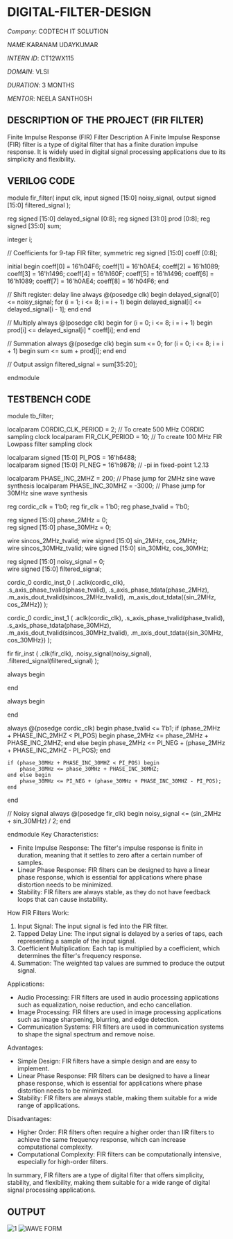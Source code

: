 # DIGITAL-FILTER-DESIGN
*Company*: CODTECH IT SOLUTION

*NAME*:KARANAM UDAYKUMAR

*INTERN ID*: CT12WX115

*DOMAIN*: VLSI

*DURATION*: 3 MONTHS

*MENTOR*: NEELA SANTHOSH


## DESCRIPTION OF THE PROJECT (FIR FILTER)

Finite Impulse Response (FIR) Filter Description
A Finite Impulse Response (FIR) filter is a type of digital filter that has a finite duration impulse response. It is widely used in digital signal processing applications due to its simplicity and flexibility.



## VERILOG CODE 

module fir_filter(
    input clk,
    input signed [15:0] noisy_signal,
    output signed [15:0] filtered_signal
);

reg signed [15:0] delayed_signal [0:8];
reg signed [31:0] prod [0:8];
reg signed [35:0] sum;

integer i;

// Coefficients for 9-tap FIR filter, symmetric
reg signed [15:0] coeff [0:8];

initial begin
    coeff[0] = 16'h04F6;
    coeff[1] = 16'h0AE4;
    coeff[2] = 16'h1089;
    coeff[3] = 16'h1496;
    coeff[4] = 16'h160F;
    coeff[5] = 16'h1496;
    coeff[6] = 16'h1089;
    coeff[7] = 16'h0AE4;
    coeff[8] = 16'h04F6;
end

// Shift register: delay line
always @(posedge clk) begin
    delayed_signal[0] <= noisy_signal;
         for (i = 1; i <= 8; i = i + 1) begin
            delayed_signal[i] <= delayed_signal[i - 1];
        end
end

// Multiply
always @(posedge clk) begin
    for (i = 0; i <= 8; i = i + 1) begin
        prod[i] <= delayed_signal[i] * coeff[i];
    end
end

// Summation
always @(posedge clk) begin
    sum <= 0;
    for (i = 0; i <= 8; i = i + 1) begin
        sum <= sum + prod[i];
    end
end

// Output
assign filtered_signal = sum[35:20];

endmodule





## TESTBENCH CODE


module tb_filter;


localparam CORDIC_CLK_PERIOD = 2; // To create 500 MHz CORDIC sampling clock
localparam FIR_CLK_PERIOD = 10; // To create 100 MHz FIR Lowpass filter sampling clock

localparam signed [15:0] PI_POS = 16'h6488;                             
localparam signed [15:0] PI_NEG = 16'h9878; // -pi in fixed-point 1.2.13

localparam PHASE_INC_2MHZ = 200; // Phase jump for 2MHz sine wave synthesis
localparam PHASE_INC_30MHZ = -3000; // Phase jump for 30MHz sine wave synthesis

reg cordic_clk = 1'b0;
reg fir_clk = 1'b0;
reg phase_tvalid = 1'b0;

reg signed [15:0] phase_2MHz = 0;                            
reg signed [15:0] phase_30MHz = 0;                             

wire sincos_2MHz_tvalid;
wire signed [15:0] sin_2MHz, cos_2MHz;                           
wire sincos_30MHz_tvalid;
wire signed [15:0] sin_30MHz, cos_30MHz;                            

reg signed [15:0] noisy_signal = 0;                                            
wire signed [15:0] filtered_signal;                                                  

                                     
cordic_0 cordic_inst_0 (
    .aclk(cordic_clk),
    .s_axis_phase_tvalid(phase_tvalid),
    .s_axis_phase_tdata(phase_2MHz),
    .m_axis_dout_tvalid(sincos_2MHz_tvalid),
    .m_axis_dout_tdata({sin_2MHz, cos_2MHz})
);

cordic_0 cordic_inst_1 (
    .aclk(cordic_clk),
    .s_axis_phase_tvalid(phase_tvalid),
    .s_axis_phase_tdata(phase_30MHz),
    .m_axis_dout_tvalid(sincos_30MHz_tvalid),
    .m_axis_dout_tdata({sin_30MHz, cos_30MHz})
);

fir fir_inst (
    .clk(fir_clk),
    .noisy_signal(noisy_signal),
    .filtered_signal(filtered_signal)
);

                  
always begin
                                                    
end

always begin
                                           
end

              
always @(posedge cordic_clk) begin
    phase_tvalid <= 1'b1;
    if (phase_2MHz + PHASE_INC_2MHZ < PI_POS) begin
        phase_2MHz <= phase_2MHz + PHASE_INC_2MHZ;
    end else begin
        phase_2MHz <= PI_NEG + (phase_2MHz + PHASE_INC_2MHZ - PI_POS);
    end

    if (phase_30MHz + PHASE_INC_30MHZ < PI_POS) begin
        phase_30MHz <= phase_30MHz + PHASE_INC_30MHZ;
    end else begin
        phase_30MHz <= PI_NEG + (phase_30MHz + PHASE_INC_30MHZ - PI_POS);
    end
end

// Noisy signal
always @(posedge fir_clk) begin
    noisy_signal <= (sin_2MHz + sin_30MHz) / 2;
end

endmodule
Key Characteristics:
- Finite Impulse Response: The filter's impulse response is finite in duration, meaning that it settles to zero after a certain number of samples.
- Linear Phase Response: FIR filters can be designed to have a linear phase response, which is essential for applications where phase distortion needs to be minimized.
- Stability: FIR filters are always stable, as they do not have feedback loops that can cause instability.

How FIR Filters Work:
1. Input Signal: The input signal is fed into the FIR filter.
2. Tapped Delay Line: The input signal is delayed by a series of taps, each representing a sample of the input signal.
3. Coefficient Multiplication: Each tap is multiplied by a coefficient, which determines the filter's frequency response.
4. Summation: The weighted tap values are summed to produce the output signal.

Applications:
- Audio Processing: FIR filters are used in audio processing applications such as equalization, noise reduction, and echo cancellation.
- Image Processing: FIR filters are used in image processing applications such as image sharpening, blurring, and edge detection.
- Communication Systems: FIR filters are used in communication systems to shape the signal spectrum and remove noise.

Advantages:
- Simple Design: FIR filters have a simple design and are easy to implement.
- Linear Phase Response: FIR filters can be designed to have a linear phase response, which is essential for applications where phase distortion needs to be minimized.
- Stability: FIR filters are always stable, making them suitable for a wide range of applications.

Disadvantages:
- Higher Order: FIR filters often require a higher order than IIR filters to achieve the same frequency response, which can increase computational complexity.
- Computational Complexity: FIR filters can be computationally intensive, especially for high-order filters.

In summary, FIR filters are a type of digital filter that offers simplicity, stability, and flexibility, making them suitable for a wide range of digital signal processing applications.



## OUTPUT 
![1](https://github.com/user-attachments/assets/de0ade08-e538-49f0-9f1c-0c17e23ab65d)
![WAVE FORM](https://github.com/user-attachments/assets/d047febb-b8b9-483e-96f4-1fb52d155971)

